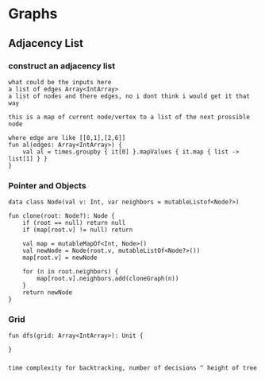 

# Graphs


## Adjacency List

### construct an adjacency list

    what could be the inputs here
    a list of edges Array<IntArray>
    a list of nodes and there edges, no i dont think i would get it that way

    this is a map of current node/vertex to a list of the next prossible node

    where edge are like [[0,1],[2,6]]
    fun al(edges: Array<IntArray>) {
        val al = times.groupby { it[0] }.mapValues { it.map { list -> list[1] } }
    }

### Pointer and Objects

    data class Node(val v: Int, var neighbors = mutableListof<Node?>)

    fun clone(root: Node?): Node {
        if (root == null) return null
        if (map[root.v] != null) return 

        val map = mutableMapOf<Int, Node>()
        val newNode = Node(root.v, mutableListOf<Node?>())
        map[root.v] = newNode

        for (n in root.neighbors) {
            map[root.v].neighbors.add(cloneGraph(n))
        }
        return newNode
    }

### Grid

    fun dfs(grid: Array<IntArray>): Unit {
        
    }

###

    time complexity for backtracking, number of decisions ^ height of tree